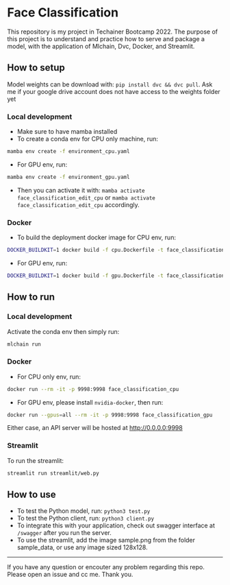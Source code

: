 # Face Classification
This repository is my project in Techainer Bootcamp 2022. The purpose of this project is to understand and practice how to serve and package a model, with the application of Mlchain, Dvc, Docker, and Streamlit. 

## How to setup

Model weights can be download with: `pip install dvc && dvc pull`. Ask me if your google drive account does not have access to the weights folder yet

### Local development
- Make sure to have mamba installed
- To create a conda env for CPU only machine, run:
```bash
mamba env create -f environment_cpu.yaml
```
- For GPU env, run:
```bash
mamba env create -f environment_gpu.yaml
```
- Then you can activate it with: `mamba activate face_classification_edit_cpu` or `mamba activate face_classification_edit_cpu` accordingly.
### Docker
- To build the deployment docker image for CPU env, run:
```bash
DOCKER_BUILDKIT=1 docker build -f cpu.Dockerfile -t face_classification_cpu .
```
- For GPU env, run:
```bash
DOCKER_BUILDKIT=1 docker build -f gpu.Dockerfile -t face_classification_gpu .
```

## How to run

### Local development
Activate the conda env then simply run:
```bash
mlchain run
```
### Docker
- For CPU only env, run:
```bash
docker run --rm -it -p 9998:9998 face_classification_cpu
```
- For GPU env, please install `nvidia-docker`, then run:
```bash
docker run --gpus=all --rm -it -p 9998:9998 face_classification_gpu
```
Either case, an API server will be hosted at http://0.0.0.0:9998
### Streamlit
To run the streamlit:
```bash
streamlit run streamlit/web.py
```

## How to use
- To test the Python model, run: `python3 test.py`
- To test the Python client, run: `python3 client.py`
- To integrate this with your application, check out swagger interface at `/swagger` after you run the server.
- To use the streamlit, add the image sample.png from the folder sample_data, or use any image sized 128x128. 

---
If you have any question or encouter any problem regarding this repo. Please open an issue and cc me. Thank you.
